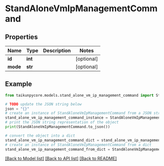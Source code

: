 # StandAloneVmIpManagementCommand


## Properties

Name | Type | Description | Notes
------------ | ------------- | ------------- | -------------
**id** | **int** |  | [optional] 
**mode** | **str** |  | [optional] 

## Example

```python
from taikunpycore.models.stand_alone_vm_ip_management_command import StandAloneVmIpManagementCommand

# TODO update the JSON string below
json = "{}"
# create an instance of StandAloneVmIpManagementCommand from a JSON string
stand_alone_vm_ip_management_command_instance = StandAloneVmIpManagementCommand.from_json(json)
# print the JSON string representation of the object
print(StandAloneVmIpManagementCommand.to_json())

# convert the object into a dict
stand_alone_vm_ip_management_command_dict = stand_alone_vm_ip_management_command_instance.to_dict()
# create an instance of StandAloneVmIpManagementCommand from a dict
stand_alone_vm_ip_management_command_from_dict = StandAloneVmIpManagementCommand.from_dict(stand_alone_vm_ip_management_command_dict)
```
[[Back to Model list]](../README.md#documentation-for-models) [[Back to API list]](../README.md#documentation-for-api-endpoints) [[Back to README]](../README.md)


